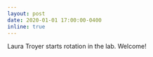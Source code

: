 ```yaml
---
layout: post
date: 2020-01-01 17:00:00-0400
inline: true
---
```


Laura Troyer starts rotation in the lab. Welcome!
